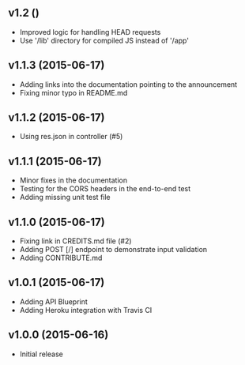 ## v1.2 ()

  - Improved logic for handling HEAD requests
  - Use '/lib' directory for compiled JS instead of '/app'

## v1.1.3 (2015-06-17)

  - Adding links into the documentation pointing to the announcement
  - Fixing minor typo in README.md

## v1.1.2 (2015-06-17)

  - Using res.json in controller (#5)

## v1.1.1 (2015-06-17)

  - Minor fixes in the documentation
  - Testing for the CORS headers in the end-to-end test
  - Adding missing unit test file

## v1.1.0 (2015-06-17)

  - Fixing link in CREDITS.md file (#2)
  - Adding POST [/] endpoint to demonstrate input validation
  - Adding CONTRIBUTE.md

## v1.0.1 (2015-06-17)

  - Adding API Blueprint
  - Adding Heroku integration with Travis CI

## v1.0.0 (2015-06-16)

  - Initial release
